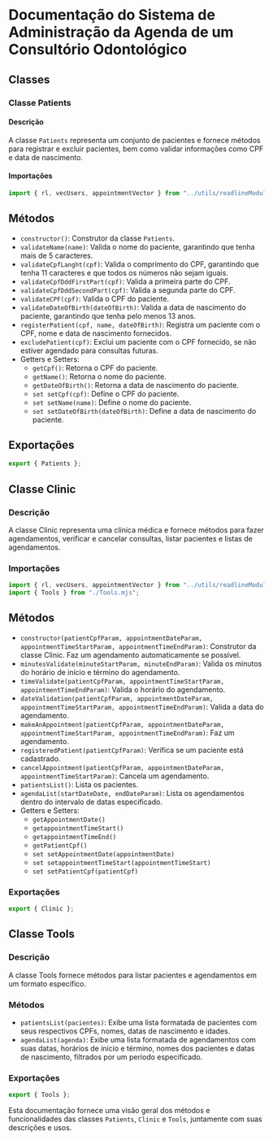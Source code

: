 # Documentação do Sistema de Administração da Agenda de um Consultório Odontológico

## Classes

### Classe Patients

#### Descrição

A classe `Patients` representa um conjunto de pacientes e fornece métodos para registrar e excluir pacientes, bem como validar informações como CPF e data de nascimento.

#### Importações

```javascript
import { rl, vecUsers, appointmentVector } from "../utils/readlineModule.mjs";
```

## Métodos

- `constructor()`: Construtor da classe `Patients`.
- `validateName(name)`: Valida o nome do paciente, garantindo que tenha mais de 5 caracteres.
- `validateCpfLanght(cpf)`: Valida o comprimento do CPF, garantindo que tenha 11 caracteres e que todos os números não sejam iguais.
- `validateCpfDddFirstPart(cpf)`: Valida a primeira parte do CPF.
- `validateCpfDddSecondPart(cpf)`: Valida a segunda parte do CPF.
- `validateCPF(cpf)`: Valida o CPF do paciente.
- `validateDateOfBirth(dateOfBirth)`: Valida a data de nascimento do paciente, garantindo que tenha pelo menos 13 anos.
- `registerPatient(cpf, name, dateOfBirth)`: Registra um paciente com o CPF, nome e data de nascimento fornecidos.
- `excludePatient(cpf)`: Exclui um paciente com o CPF fornecido, se não estiver agendado para consultas futuras.
- Getters e Setters:
  - `getCpf()`: Retorna o CPF do paciente.
  - `getName()`: Retorna o nome do paciente.
  - `getDateOfBirth()`: Retorna a data de nascimento do paciente.
  - `set setCpf(cpf)`: Define o CPF do paciente.
  - `set setName(name)`: Define o nome do paciente.
  - `set setDateOfBirth(dateOfBirth)`: Define a data de nascimento do paciente.

## Exportações

```javascript
export { Patients };
```

## Classe Clinic

### Descrição

A classe Clinic representa uma clínica médica e fornece métodos para fazer agendamentos, verificar e cancelar consultas, listar pacientes e listas de agendamentos.

### Importações

```javascript
import { rl, vecUsers, appointmentVector } from "../utils/readlineModule.mjs";
import { Tools } from "./Tools.mjs";
```

## Métodos

- `constructor(patientCpfParam, appointmentDateParam, appointmentTimeStartParam, appointmentTimeEndParam)`: Construtor da classe Clinic. Faz um agendamento automaticamente se possível.
- `minutesValidate(minuteStartParam, minuteEndParam)`: Valida os minutos do horário de início e término do agendamento.
- `timeValidate(patientCpfParam, appointmentTimeStartParam, appointmentTimeEndParam)`: Valida o horário do agendamento.
- `dateValidation(patientCpfParam, appointmentDateParam, appointmentTimeStartParam, appointmentTimeEndParam)`: Valida a data do agendamento.
- `makeAnAppointment(patientCpfParam, appointmentDateParam, appointmentTimeStartParam, appointmentTimeEndParam)`: Faz um agendamento.
- `registeredPatient(patientCpfParam)`: Verifica se um paciente está cadastrado.
- `cancelAppointment(patientCpfParam, appointmentDateParam, appointmentTimeStartParam)`: Cancela um agendamento.
- `patientsList()`: Lista os pacientes.
- `agendaList(startDateDate, endDateParam)`: Lista os agendamentos dentro do intervalo de datas especificado.
- Getters e Setters:
  - `getAppointmentDate()`
  - `getappointmentTimeStart()`
  - `getappointmentTimeEnd()`
  - `getPatientCpf()`
  - `set setAppointmentDate(appointmentDate)`
  - `set setappointmentTimeStart(appointmentTimeStart)`
  - `set setPatientCpf(patientCpf)`

### Exportações

```javascript
export { Clinic };
```

## Classe Tools

### Descrição

A classe Tools fornece métodos para listar pacientes e agendamentos em um formato específico.

### Métodos

- `patientsList(pacientes)`: Exibe uma lista formatada de pacientes com seus respectivos CPFs, nomes, datas de nascimento e idades.
- `agendaList(agenda)`: Exibe uma lista formatada de agendamentos com suas datas, horários de início e término, nomes dos pacientes e datas de nascimento, filtrados por um período especificado.

### Exportações

```javascript
export { Tools };
```

Esta documentação fornece uma visão geral dos métodos e funcionalidades das classes `Patients`, `Clinic` e `Tools`, juntamente com suas descrições e usos.
